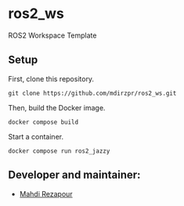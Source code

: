 # ros2_ws
ROS2 Workspace Template

## Setup

First, clone this repository.

```
git clone https://github.com/mdirzpr/ros2_ws.git
```
Then, build the Docker image.

```
docker compose build
```

Start a container.

```
docker compose run ros2_jazzy
```

## Developer and maintainer:
- [Mahdi Rezapour](mahdi.rezapour@smartfactory.de)
